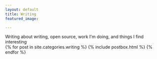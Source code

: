 ```yaml
---
layout: default
title: Writing
featured_image: 

---
```


<div class="featured-posts outer">
<div class="outer">
  <div class="post-feed-title inner">Writing about writing, open source, work I'm doing, and things I find interesting</div>
       <div class="post-feed inner-wide">
       {% for post in site.categories.writing %}
         {% include postbox.html %}
  {% endfor %}         
    </div>   
</div>
</div>
